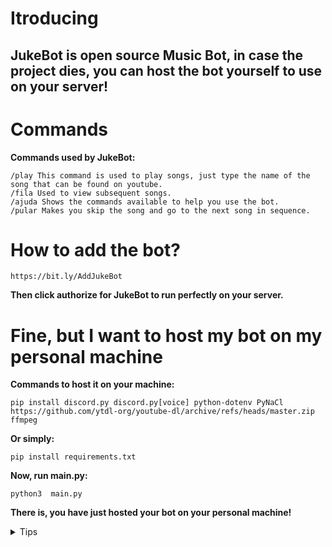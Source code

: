 # **Itroducing**
## **JukeBot is open source Music Bot, in case the project dies, you can host the bot yourself to use on your server!**
# **Commands**
**Commands used by JukeBot:**
```
/play This command is used to play songs, just type the name of the song that can be found on youtube.
/fila Used to view subsequent songs.
/ajuda Shows the commands available to help you use the bot.
/pular Makes you skip the song and go to the next song in sequence.
```
# **How to add the bot?**
```
https://bit.ly/AddJukeBot
```
**Then click authorize for JukeBot to run perfectly on your server.**
# Fine, but I want to host my bot on my personal machine
**Commands to host it on your machine:**
```
pip install discord.py discord.py[voice] python-dotenv PyNaCl https://github.com/ytdl-org/youtube-dl/archive/refs/heads/master.zip ffmpeg
```
**Or simply:**
```
pip install requirements.txt
```
**Now, run main.py:**
```
python3  main.py
```
**There is, you have just hosted your bot on your personal machine!**
<details>
<summary>Tips</summary>
If you upload the bot to a hosting service, don't forget to create the .env file with your: DISCORD_TOKEN and BOT_ID
</details>
